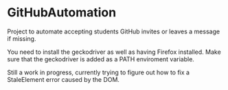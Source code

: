 # GitHubAutomation
Project to automate accepting students GitHub invites or leaves a message if missing.

You need to install the geckodriver as well as having Firefox installed. Make sure that the geckodriver is added as a PATH enviroment variable.

Still a work in progress, currently trying to figure out how to fix a StaleElement error caused by the DOM.